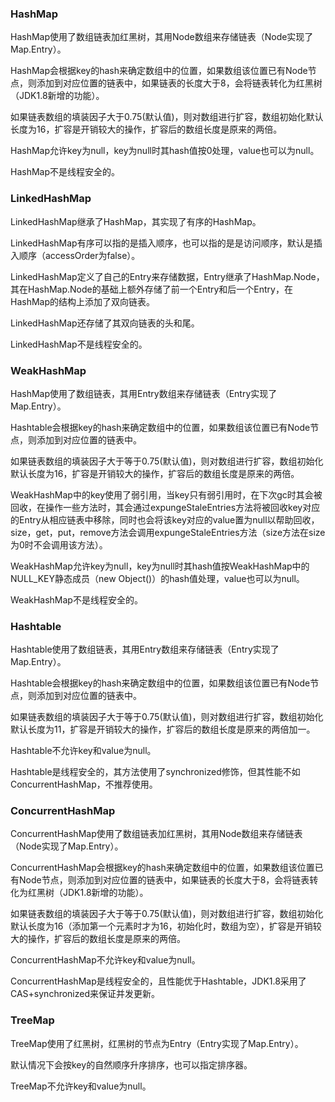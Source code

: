### HashMap

HashMap使用了数组链表加红黑树，其用Node数组来存储链表（Node实现了Map.Entry）。

HashMap会根据key的hash来确定数组中的位置，如果数组该位置已有Node节点，则添加到对应位置的链表中，如果链表的长度大于8，会将链表转化为红黑树（JDK1.8新增的功能）。

如果链表数组的填装因子大于0.75(默认值)，则对数组进行扩容，数组初始化默认长度为16，扩容是开销较大的操作，扩容后的数组长度是原来的两倍。

HashMap允许key为null，key为null时其hash值按0处理，value也可以为null。

HashMap不是线程安全的。

### LinkedHashMap

LinkedHashMap继承了HashMap，其实现了有序的HashMap。

LinkedHashMap有序可以指的是插入顺序，也可以指的是是访问顺序，默认是插入顺序（accessOrder为false）。

LinkedHashMap定义了自己的Entry来存储数据，Entry继承了HashMap.Node，其在HashMap.Node的基础上额外存储了前一个Entry和后一个Entry，在HashMap的结构上添加了双向链表。

LinkedHashMap还存储了其双向链表的头和尾。

LinkedHashMap不是线程安全的。

### WeakHashMap

HashMap使用了数组链表，其用Entry数组来存储链表（Entry实现了Map.Entry）。

Hashtable会根据key的hash来确定数组中的位置，如果数组该位置已有Node节点，则添加到对应位置的链表中。

如果链表数组的填装因子大于等于0.75(默认值)，则对数组进行扩容，数组初始化默认长度为16，扩容是开销较大的操作，扩容后的数组长度是原来的两倍。

WeakHashMap中的key使用了弱引用，当key只有弱引用时，在下次gc时其会被回收，在操作一些方法时，其会通过expungeStaleEntries方法将被回收key对应的Entry从相应链表中移除，同时也会将该key对应的value置为null以帮助回收，size，get，put，remove方法会调用expungeStaleEntries方法（size方法在size为0时不会调用该方法）。

WeakHashMap允许key为null，key为null时其hash值按WeakHashMap中的NULL_KEY静态成员（new Object()）的hash值处理，value也可以为null。

WeakHashMap不是线程安全的。

### Hashtable

Hashtable使用了数组链表，其用Entry数组来存储链表（Entry实现了Map.Entry）。

Hashtable会根据key的hash来确定数组中的位置，如果数组该位置已有Node节点，则添加到对应位置的链表中。

如果链表数组的填装因子大于等于0.75(默认值)，则对数组进行扩容，数组初始化默认长度为11，扩容是开销较大的操作，扩容后的数组长度是原来的两倍加一。

Hashtable不允许key和value为null。

Hashtable是线程安全的，其方法使用了synchronized修饰，但其性能不如ConcurrentHashMap，不推荐使用。

### ConcurrentHashMap

ConcurrentHashMap使用了数组链表加红黑树，其用Node数组来存储链表（Node实现了Map.Entry）。

ConcurrentHashMap会根据key的hash来确定数组中的位置，如果数组该位置已有Node节点，则添加到对应位置的链表中，如果链表的长度大于8，会将链表转化为红黑树（JDK1.8新增的功能）。

如果链表数组的填装因子大于等于0.75(默认值)，则对数组进行扩容，数组初始化默认长度为16（添加第一个元素时才为16，初始化时，数组为空），扩容是开销较大的操作，扩容后的数组长度是原来的两倍。

ConcurrentHashMap不允许key和value为null。

ConcurrentHashMap是线程安全的，且性能优于Hashtable，JDK1.8采用了CAS+synchronized来保证并发更新。

### TreeMap

TreeMap使用了红黑树，红黑树的节点为Entry（Entry实现了Map.Entry）。

默认情况下会按key的自然顺序升序排序，也可以指定排序器。

TreeMap不允许key和value为null。